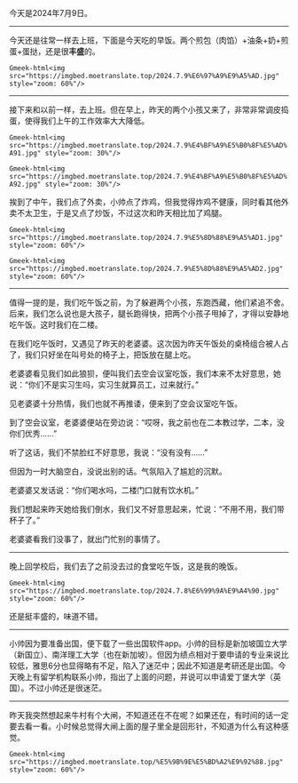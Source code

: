 今天是2024年7月9日。

---

今天还是往常一样去上班，下面是今天吃的早饭。两个煎包（肉馅）+油条+奶+煎蛋+蛋挞，还是很**丰盛**的。

`Gmeek-html<img src="https://imgbed.moetranslate.top/2024.7.9%E6%97%A9%E9%A5%AD.jpg" style="zoom: 60%"/>`

---

接下来和以前一样，去上班。但在早上，昨天的两个小孩又来了，非常非常调皮捣蛋，使得我们上午的工作效率大大降低。

`Gmeek-html<img src="https://imgbed.moetranslate.top/2024.7.9%E4%BF%A9%E5%B0%8F%E5%AD%A91.jpg" style="zoom: 30%"/>`

`Gmeek-html<img src="https://imgbed.moetranslate.top/2024.7.9%E4%BF%A9%E5%B0%8F%E5%AD%A92.jpg" style="zoom: 30%"/>`

挨到了中午，我们点了外卖，小帅点了炸鸡，但我觉得炸鸡不健康，同时看其他外卖不太卫生，于是又点了炒饭，不过这次和昨天相比加了鸡腿。

`Gmeek-html<img src="https://imgbed.moetranslate.top/2024.7.9%E5%8D%88%E9%A5%AD1.jpg" style="zoom: 60%"/>`

`Gmeek-html<img src="https://imgbed.moetranslate.top/2024.7.9%E5%8D%88%E9%A5%AD2.jpg" style="zoom: 60%"/>`

---

值得一提的是，我们吃午饭之前，为了躲避两个小孩，东跑西藏，他们紧追不舍。后来，我们怎么说也是大孩子，腿长跑得快，把两个小孩子甩掉了，才得以安静地吃午饭。这时我们在二楼。

在我们吃午饭时，又遇见了昨天的老婆婆。这次因为昨天午饭处的桌椅组合被人占了，我们只好坐在叫号处的椅子上，把饭放在腿上吃。

老婆婆看见我们如此狼狈，便叫我们去空会议室吃饭，我们本来不太好意思，她说：“你们不是实习生吗，实习生就算员工，过来就行。”

见老婆婆十分热情，我们也就不再推诿，便来到了空会议室吃午饭。

到了空会议室，老婆婆便站在旁边说：“哎呀，我之前也在二本教过学，二本，没你们优秀......”

听了这话，我们不禁脸红不好意思，我说：“没有没有......”

但因为一时大脑空白，没说出别的话。气氛陷入了尴尬的沉默。

老婆婆又发话说：“你们喝水吗，二楼门口就有饮水机。”

我们想起来昨天她给我们倒水，我们又不好意思起来，忙说：“不用不用，我们带杯子了。”

老婆婆看我们没事了，就出门忙别的事情了。

---

晚上回学校后，我们去了之前没去过的食堂吃午饭，这是我的晚饭。

`Gmeek-html<img src="https://imgbed.moetranslate.top/2024.7.8%E6%99%9A%E9%A4%90.jpg" style="zoom: 60%"/>`

还是挺丰盛的，味道不错。

---

小帅因为要准备出国，便下载了一些出国软件app。小帅的目标是新加坡国立大学（新国立）、南洋理工大学（也在新加坡）。但因为绩点相对于要申请的专业来说比较低，雅思6分也显得略有不足，陷入了迷茫中；因此不知道是考研还是出国。今天晚上有留学机构联系小帅，指出了上面的问题，并说可以申请爱丁堡大学（英国）。不过小帅还是很迷茫。

---

昨天我突然想起来牛村有个大闸，不知道还在不在呢？如果还在，有时间的话一定要去看一看。小时候总觉得大闸上面的屋子里全是回形针，不知道为什么有这种感觉。

`Gmeek-html<img src="https://imgbed.moetranslate.top/%E5%9B%9E%E5%BD%A2%E9%92%88.jpg" style="zoom: 60%"/>`